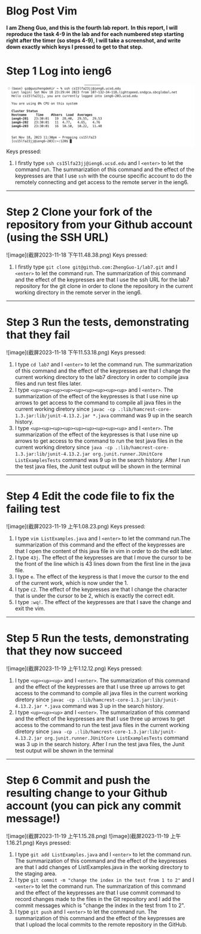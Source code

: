 # Blog Post Vim
**I am Zheng Guo, and this is the fourth lab report.**
**In this report, I will reproduce the task 4-9 in the lab and for each numbered step starting right after the timer (so steps 4-9), I will take a screenshot, and write down exactly which keys I pressed to get to that step.**

# Step 1 Log into ieng6
![image](image.png)
Keys pressed: 
1. I firstly type `ssh cs15lfa23jj@ieng6.ucsd.edu` and I `<enter>` to let the command run. The summarization of this command and the effect of the keypresses are that I use `ssh` with the course specific account to do the remotely connecting and get access to the remote server in the ieng6.

---

# Step 2 Clone your fork of the repository from your Github account (using the SSH URL)
![image](截屏2023-11-18 下午11.48.38.png)
Keys pressed:
1. I firstly type `git clone git@github.com:ZhengGuo-1/lab7.git` and I `<enter>` to let the command run. The summarization of this command and the effect of the keypresses are that I use the ssh URL for the lab7 repository for the git clone in order to clone the repository in the current working directory in the remote server in the ieng6.

---

# Step 3 Run the tests, demonstrating that they fail
![image](截屏2023-11-18 下午11.53.18.png)
Keys pressed:
1. I type `cd lab7` and I `<enter>` to let the command run. The summarization of this command and the effect of the keypresses are that I change the current working directory to the lab7 directory in order to compile java files and run test files later. 
2. I type `<up><up><up><up><up><up><up><up><up>` and I `<enter>`. The summarization of the effect of the keypresses is that I use nine up arrows to get access to the command to compile all java files in the current working diretory since `javac -cp .:lib/hamcrest-core-1.3.jar:lib/junit-4.13.2.jar *.java` command was 9 up in the search history.
3. I type  `<up><up><up><up><up><up><up><up><up>` and I `<enter>`. The summarization of the effect of the keypresses is that I use nine up arrows to get access to the command to run the test java files in the current working diretory since `java -cp .:lib/hamcrest-core-1.3.jar:lib/junit-4.13.2.jar org.junit.runner.JUnitCore ListExamplesTests` command was 9 up in the search history. After I run the test java files, the Junit test output will be shown in the terminal

---

# Step 4 Edit the code file to fix the failing test
![image](截屏2023-11-19 上午1.08.23.png)
Keys pressed:
1. I type `vim ListExamples.java` and I `<enter>` to let the command run.The summarization of this command and the effect of the keypresses are that I open the content of this java file in vim in order to do the edit later.
2. I type `43j`. The effect of the keypresses are that I move the cursor to be the front of the line which is 43 lines down from the first line in the java file.
3. I type `e`. The effect of the keypress is that I move the cursor to the end of the current work, which is now under the 1.
4. I type `c2`. The effect of the keypresses are that I change the character that is under the cursor to be 2, which is exactly the correct edit.
5. I type `:wq!`. The effect of the keypresses are that I save the change and exit the vim.

---

# Step 5 Run the tests, demonstrating that they now succeed
![image](截屏2023-11-19 上午1.12.12.png)
Keys pressed:
1. I type `<up><up><up>` and I `<enter>`. The summarization of this command and the effect of the keypresses are that I use three up arrows to get access to the command to compile all java files in the current working diretory since `javac -cp .:lib/hamcrest-core-1.3.jar:lib/junit-4.13.2.jar *.java` command was 3 up in the search history.
2. I type  `<up><up><up>` and I `<enter>`. The summarization of this command and the effect of the keypresses are that I use three up arrows to get access to the command to run the test java files in the current working diretory since `java -cp .:lib/hamcrest-core-1.3.jar:lib/junit-4.13.2.jar org.junit.runner.JUnitCore ListExamplesTests` command was 3 up in the search history. After I run the test java files, the Junit test output will be shown in the terminal

---

# Step 6 Commit and push the resulting change to your Github account (you can pick any commit message!)
![image](截屏2023-11-19 上午1.15.28.png)
![image](截屏2023-11-19 上午1.16.21.png)
Keys pressed:
1. I type `git add ListExamples.java` and I `<enter>` to let the command run. The summarization of this command and the effect of the keypresses are that I add changes of ListExamples.java in the working directory to the staging area.
2. I type `git commit -m "change the index in the test from 1 to 2"` and I `<enter>` to let the command run. The summarization of this command and the effect of the keypresses are that I use commit command to record changes made to the files in the Git repository and I add the commit messages which is "change the index in the test from 1 to 2".
3. I type `git push` and I `<enter>` to let the command run. The summarization of this command and the effect of the keypresses are that I upload the local commits to the remote repository in the GitHub. 
